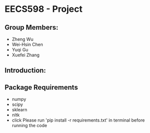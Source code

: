 # EECS598 - Project
## Group Members:
 - Zheng Wu
 - Wei-Hsin Chen
 - Yuqi Gu
 - Xuefei Zhang

## Introduction:

## Package Requirements
 - numpy
 - scipy
 - sklearn
 - nltk
 - click
Please run 'pip install -r requirements.txt' in terminal before running the code
